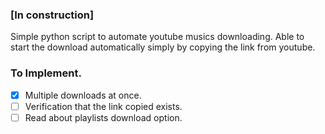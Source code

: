 ###  [In construction]

Simple python script to automate youtube musics downloading.
Able to start the download automatically simply by copying the link from youtube.

### To Implement.

- [X] Multiple downloads at once.
- [ ] Verification that the link copied exists.
- [ ] Read about playlists download option.
